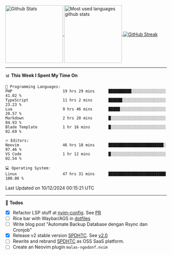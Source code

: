 <a href="https://github.com/anuraghazra/github-readme-stats">
  <img 
        height=180
        align="center" 
        src="https://github-readme-stats.vercel.app/api?username=rizkyilhampra&rank_icon=github&show_icons=true&theme=catppuccin_mocha&hide_border=true&include_all_commits=true&count_private=true&card_width=270" 
        alt="Github Stats" 
    />
</a>
<a href="https://github.com/anuraghazra/github-readme-stats">
  <img 
        height=180
        align="center" 
        src="https://github-readme-stats.vercel.app/api/top-langs/?username=rizkyilhampra&layout=compact&theme=catppuccin_mocha&hide_border=true&langs_count=8" 
        alt="Most used languages github stats" 
    />
</a>
<a href="https://git.io/streak-stats"><img src="https://streak-stats.demolab.com?user=rizkyilhampra&theme=catppuccin-mocha&hide_border=true" align="center" alt="GitHub Streak" /></a>

---

<!--START_SECTION:waka-->
📊 **This Week I Spent My Time On** 

```text
💬 Programming Languages: 
PHP                      19 hrs 29 mins      ██████████░░░░░░░░░░░░░░░   41.02 % 
TypeScript               11 hrs 2 mins       ██████░░░░░░░░░░░░░░░░░░░   23.23 % 
Lua                      9 hrs 46 mins       █████░░░░░░░░░░░░░░░░░░░░   20.57 % 
Markdown                 2 hrs 20 mins       █░░░░░░░░░░░░░░░░░░░░░░░░   04.93 % 
Blade Template           1 hr 16 mins        █░░░░░░░░░░░░░░░░░░░░░░░░   02.69 % 

🔥 Editors: 
Neovim                   46 hrs 18 mins      ████████████████████████░   97.46 % 
VS Code                  1 hr 12 mins        █░░░░░░░░░░░░░░░░░░░░░░░░   02.54 % 

💻 Operating System: 
Linux                    47 hrs 31 mins      █████████████████████████   100.00 % 
```


 Last Updated on 10/12/2024 00:15:21 UTC
<!--END_SECTION:waka-->

---

📒 **Todos**
<br>
- [x] Refactor LSP stuff at [nvim-config](https://github.com/rizkyilhampra/nvim-config). See [PR](https://github.com/rizkyilhampra/nvim-config/pull/9)
- [ ] Rice bar with Waybar/AGS in [dotfiles](https://github.com/rizkyilhampra/dotfiles)
- [ ] Write blog post "Automate Backup Database dengan Rsync dan Cronjob"
- [x] Release v2 stable version [SPDHTC](https://github.com/rizkyilhampra/spdhtc). See [v2.0](https://github.com/rizkyilhampra/spdhtc/releases/tag/v2.0)
- [ ] Rewrite and rebrand [SPDHTC](https://github.com/rizkyilhampra/spdhtc) as OSS SaaS platform.
- [ ] Create an Neovim plugin `malas-ngodonf.nvim`
